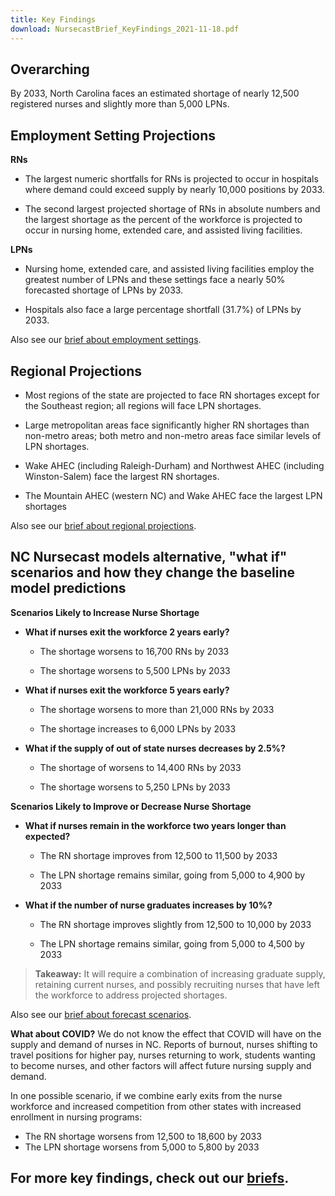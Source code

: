 ```yaml
---
title: Key Findings
download: NursecastBrief_KeyFindings_2021-11-18.pdf
---
```


## Overarching
By 2033, North Carolina faces an estimated shortage of nearly 12,500 registered nurses and slightly more than 5,000 LPNs.

## Employment Setting Projections

**RNs**

-   The largest numeric shortfalls for RNs is projected to occur in hospitals where
    demand could exceed supply by nearly 10,000 positions by 2033.

-   The second largest projected shortage of RNs in absolute numbers and
    the largest shortage as the percent of the workforce is projected to occur in
    nursing home, extended care, and assisted living facilities.

**LPNs**

-   Nursing home, extended care, and assisted living facilities employ
    the greatest number of LPNs and these settings face a nearly 50%
    forecasted shortage of LPNs by 2033.

-   Hospitals also face a large percentage shortfall (31.7%) of LPNs by 2033.

Also see our [brief about employment settings](/briefs/settings).

## Regional Projections

-   Most regions of the state are projected to face RN shortages except
    for the Southeast region; all regions will face LPN shortages.

-   Large metropolitan areas face significantly higher RN shortages than
    non-metro areas; both metro and non-metro areas face similar levels
    of LPN shortages.

-   Wake AHEC (including Raleigh-Durham) and Northwest AHEC (including
    Winston-Salem) face the largest RN shortages.

-   The Mountain AHEC (western NC) and Wake AHEC face the largest LPN
    shortages

Also see our [brief about regional projections](/briefs/regions).

## NC Nursecast models alternative, "what if" scenarios and how they change the baseline model predictions

**Scenarios Likely to Increase Nurse Shortage**

-   **What if nurses exit the workforce 2 years early?**

    -   The shortage worsens to 16,700 RNs by 2033

    -   The shortage worsens to 5,500 LPNs by 2033

-   **What if nurses exit the workforce 5 years early?** 

    -   The shortage worsens to more than 21,000 RNs by 2033

    -   The shortage increases to 6,000 LPNs by 2033

-   **What if the supply of out of state nurses decreases by 2.5%?**

    -   The shortage of worsens to 14,400 RNs by 2033

    -   The shortage worsens to 5,250 LPNs by 2033

**Scenarios Likely to Improve or Decrease Nurse Shortage**

-   **What if nurses remain in the workforce two years longer than
    expected?**

    -   The RN shortage improves from 12,500 to 11,500 by 2033

    -   The LPN shortage remains similar, going from 5,000 to 4,900 by 2033

-   **What if the number of nurse graduates increases by 10%?**

    -   The RN shortage improves slightly from 12,500 to 10,000 by 2033

    -   The LPN shortage remains similar, going from 5,000 to 4,500 by 2033

> **Takeaway:** It will require a combination of increasing graduate
> supply, retaining current nurses, and possibly recruiting nurses that
> have left the workforce to address projected shortages.

Also see our [brief about forecast scenarios](/briefs/scenarios).

**What about COVID?** We do not know the effect that COVID will have on
the supply and demand of nurses in NC. Reports of burnout, nurses
shifting to travel positions for higher pay, nurses returning to work,
students wanting to become nurses, and other factors will affect future
nursing supply and demand. 

In one possible scenario, if we combine early exits from the nurse workforce 
and increased competition from other states with increased enrollment in nursing programs:

-   The RN shortage worsens from 12,500 to 18,600 by 2033
-   The LPN shortage worsens from 5,000 to 5,800 by 2033

## For more key findings, check out our [briefs](/briefs).

